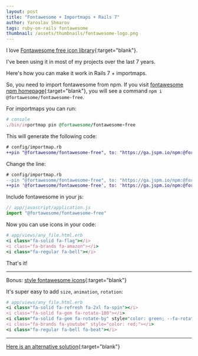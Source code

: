 ```yaml
---
layout: post
title: "Fontawesome + Importmaps + Rails 7"
author: Yaroslav Shmarov
tags: ruby-on-rails fontawesome
thumbnail: /assets/thumbnails/fontawesome-logo.png
---
```


I love [Fontawesome free icon library](https://fontawesome.com/search?m=free){:target="blank"}.

I've been using it in most of my projects over the last 7 years.

Here's how you can make it work in Rails 7 + importmaps.

So, you need to import fontawesome from npm. If you visit [fontawesome npm homepage](https://www.npmjs.com/package/@fortawesome/fontawesome-free){:target="blank"}, you will see a command `npm i @fortawesome/fontawesome-free`.

For importmaps you can run:

```ruby
# console
./bin/importmap pin @fortawesome/fontawesome-free
```

This will generate the following code:

```diff
# config/importmap.rb
++pin "@fortawesome/fontawesome-free", to: "https://ga.jspm.io/npm:@fortawesome/fontawesome-free@6.1.1/js/fontawesome.js"
```

Change the line:

```diff
# config/importmap.rb
--pin "@fortawesome/fontawesome-free", to: "https://ga.jspm.io/npm:@fortawesome/fontawesome-free@6.1.1/js/fontawesome.js"
++pin '@fortawesome/fontawesome-free', to: 'https://ga.jspm.io/npm:@fortawesome/fontawesome-free@6.1.1/js/all.js'
```

Include fontawesome in your js:

```js
// app/javascript/application.js
import "@fortawesome/fontawesome-free"
```

Now you can use icons in your code:

```ruby
# app/views/any_file.html.erb
<i class="fa-solid fa-flag"></i>
<i class="fa-brands fa-amazon"></i>
<i class="fa-regular fa-bell"></i>
```

That's it!

****

Bonus: [style fontawesome icons](https://fontawesome.com/v6/docs/web/style/styling){:target="blank"}

It's super easy to add `size`, `animation`, `rotation`:

```ruby
# app/views/any_file.html.erb
<i class="fa-solid fa-refresh fa-2xl fa-spin"></i>
<i class="fa-solid fa-gem fa-rotate-180"></i>
<i class="fa-solid fa-gem fa-rotate-by" style="color: green; --fa-rotate-angle: 45deg"></i>
<i class="fa-brands fa-youtube" style="color: red;"></i>
<i class="fa-regular fa-bell fa-beat"></i>
```

****

[Here is an alternative solution](https://pablofernandez.tech/2022/03/12/using-font-awesome-6-in-a-rails-7-project-that-uses-importmaps/){:target="blank"}
